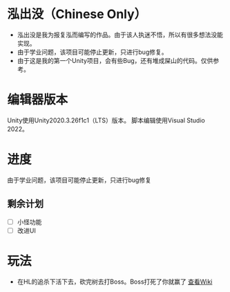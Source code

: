 # 泓出没（Chinese Only）
- 泓出没是我为报复泓而编写的作品。由于该人执迷不悟，所以有很多想法没能实现。
- 由于学业问题，该项目可能停止更新，只进行bug修复。
- 由于这是我的第一个Unity项目，会有些Bug，还有堆成屎山的代码。仅供参考。
# 编辑器版本
Unity使用Unity2020.3.26f1c1（LTS）版本。
脚本编辑使用Visual Studio 2022。
# 进度
由于学业问题，该项目可能停止更新，只进行bug修复
## 剩余计划
- [ ] 小怪功能
- [ ] 改进UI

# 玩法
- 在HL的追杀下活下去，砍完树去打Boss。Boss打死了你就赢了
[查看Wiki](https://github.com/qipaozhu/Bonie-Hong/wiki)